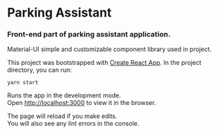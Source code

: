# Parking Assistant

###  Front-end part of parking assistant application.

Material-UI simple and customizable component library used in project.

This project was bootstrapped with [Create React App](https://github.com/facebook/create-react-app).
In the project directory, you can run:

`yarn start`

Runs the app in the development mode.\
Open [http://localhost:3000](http://localhost:3000) to view it in the browser.

The page will reload if you make edits.\
You will also see any lint errors in the console.
